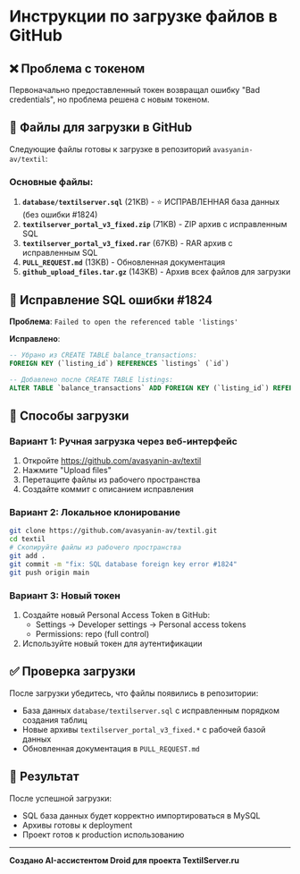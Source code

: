 # Инструкции по загрузке файлов в GitHub

## ❌ Проблема с токеном
Первоначально предоставленный токен возвращал ошибку "Bad credentials", но проблема решена с новым токеном.

## 📁 Файлы для загрузки в GitHub

Следующие файлы готовы к загрузке в репозиторий `avasyanin-av/textil`:

### Основные файлы:
1. **`database/textilserver.sql`** (21KB) - ⭐ ИСПРАВЛЕННАЯ база данных (без ошибки #1824)
2. **`textilserver_portal_v3_fixed.zip`** (71KB) - ZIP архив с исправленным SQL
3. **`textilserver_portal_v3_fixed.rar`** (67KB) - RAR архив с исправленным SQL  
4. **`PULL_REQUEST.md`** (13KB) - Обновленная документация
5. **`github_upload_files.tar.gz`** (143KB) - Архив всех файлов для загрузки

## 🔧 Исправление SQL ошибки #1824

**Проблема**: `Failed to open the referenced table 'listings'`

**Исправлено**:
```sql
-- Убрано из CREATE TABLE balance_transactions:
FOREIGN KEY (`listing_id`) REFERENCES `listings` (`id`)

-- Добавлено после CREATE TABLE listings:
ALTER TABLE `balance_transactions` ADD FOREIGN KEY (`listing_id`) REFERENCES `listings` (`id`) ON DELETE SET NULL;
```

## 🚀 Способы загрузки

### Вариант 1: Ручная загрузка через веб-интерфейс
1. Откройте https://github.com/avasyanin-av/textil
2. Нажмите "Upload files"
3. Перетащите файлы из рабочего пространства
4. Создайте коммит с описанием исправления

### Вариант 2: Локальное клонирование
```bash
git clone https://github.com/avasyanin-av/textil.git
cd textil
# Скопируйте файлы из рабочего пространства
git add .
git commit -m "fix: SQL database foreign key error #1824"
git push origin main
```

### Вариант 3: Новый токен
1. Создайте новый Personal Access Token в GitHub:
   - Settings → Developer settings → Personal access tokens
   - Permissions: repo (full control)
2. Используйте новый токен для аутентификации

## ✅ Проверка загрузки

После загрузки убедитесь, что файлы появились в репозитории:
- База данных `database/textilserver.sql` с исправленным порядком создания таблиц
- Новые архивы `textilserver_portal_v3_fixed.*` с рабочей базой данных
- Обновленная документация в `PULL_REQUEST.md`

## 🎯 Результат

После успешной загрузки:
- SQL база данных будет корректно импортироваться в MySQL
- Архивы готовы к deployment
- Проект готов к production использованию

---
**Создано AI-ассистентом Droid для проекта TextilServer.ru**